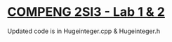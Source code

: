 # [COMPENG 2SI3 - Lab 1 & 2](https://github.com/SabeerAbbasi/Huge_Integers/files/12710245/COMPENG.2SI3.Lab.1.and.2.pdf)
Updated code is in Hugeinteger.cpp & Hugeinteger.h
